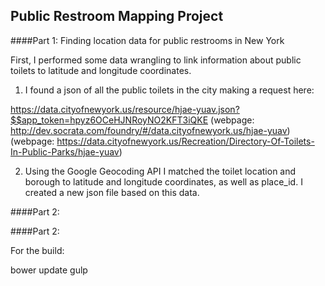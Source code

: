 ## Public Restroom Mapping Project

####Part 1: Finding location data for public restrooms in New York

First, I performed some data wrangling to link information about public toilets to latitude and longitude coordinates.

1) I found a json of all the public toilets in the city making a request here: 

https://data.cityofnewyork.us/resource/hjae-yuav.json?$$app_token=hpyz6OCeHJNRoyNO2KFT3iQKE
(webpage: http://dev.socrata.com/foundry/#/data.cityofnewyork.us/hjae-yuav)
(webpage: https://data.cityofnewyork.us/Recreation/Directory-Of-Toilets-In-Public-Parks/hjae-yuav)

2) Using the Google Geocoding API I matched the toilet location and borough to latitude and longitude coordinates, as well as place_id. I created a new json file based on this data. 


####Part 2: 



####Part 2: 

For the build:

bower update
gulp

